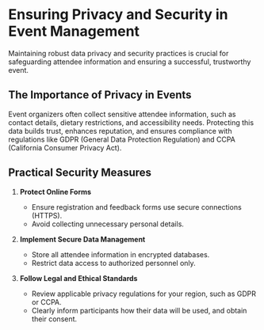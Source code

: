 # Ensuring Privacy and Security in Event Management  

Maintaining robust data privacy and security practices is crucial for safeguarding attendee information and ensuring a successful, trustworthy event.

## The Importance of Privacy in Events  

Event organizers often collect sensitive attendee information, such as contact details, dietary restrictions, and accessibility needs. Protecting this data builds trust, enhances reputation, and ensures compliance with regulations like GDPR (General Data Protection Regulation) and CCPA (California Consumer Privacy Act).

## Practical Security Measures  

1. **Protect Online Forms**  
   - Ensure registration and feedback forms use secure connections (HTTPS).  
   - Avoid collecting unnecessary personal details.  

2. **Implement Secure Data Management**  
   - Store all attendee information in encrypted databases.  
   - Restrict data access to authorized personnel only.  

3. **Follow Legal and Ethical Standards**  
   - Review applicable privacy regulations for your region, such as GDPR or CCPA.  
   - Clearly inform participants how their data will be used, and obtain their consent.  
